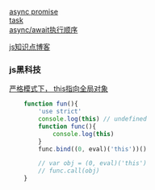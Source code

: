 [async promise](https://v8.js.cn/blog/fast-async/)  
[task](https://imweb.io/topic/5bb9fd3779ddc80f36592f47)  
[async/await执行顺序](https://v8.js.cn/blog/fast-async/)

[js知识点博客](https://gomakethings.com/articles/)

### **js黑科技**
[严格模式下， this指向全局对象](https://www.cnblogs.com/qianlegeqian/p/3950044.html)  
```javascript
	function fun(){  
		'use strict'  
		console.log(this) // undefined  
		function func(){
			console.log(this)
		}
		func.bind((0, eval)('this'))()

		// var obj = (0, eval)('this')
		// func.call(obj)
	}
```